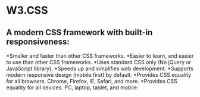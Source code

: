 # W3.CSS
## A modern CSS framework with built-in responsiveness:

*Smaller and faster than other CSS frameworks.
*Easier to learn, and easier to use than other CSS frameworks.
*Uses standard CSS only (No jQuery or JavaScript library).
*Speeds up and simplifies web development.
*Supports modern responsive design (mobile first) by default.
*Provides CSS equality for all browsers. Chrome, Firefox, IE, Safari, and more.
*Provides CSS equality for all devices. PC, laptop, tablet, and mobile:
